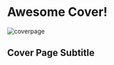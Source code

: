 # Awesome Cover!

<img src="https://picsum.photos/id/531/200/300" alt="coverpage" />

## Cover Page Subtitle
